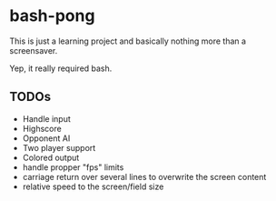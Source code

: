 # bash-pong

This is just a learning project and basically nothing more than a screensaver.

Yep, it really required bash.

## TODOs
* Handle input
* Highscore
* Opponent AI
* Two player support
* Colored output
* handle propper "fps" limits
* carriage return over several lines to overwrite the screen content
* relative speed to the screen/field size
